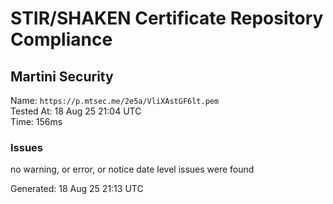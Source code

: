 # STIR/SHAKEN Certificate Repository Compliance

## Martini Security

Name: `https://p.mtsec.me/2e5a/VliXAstGF6lt.pem`\
Tested At: 18 Aug 25 21:04 UTC\
Time: 156ms

### Issues

no warning, or error, or notice date level issues were found

Generated: 18 Aug 25 21:13 UTC